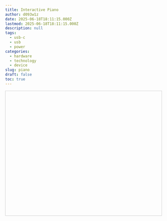 ```yaml
---
title: Interactive Piano
author: d093w1z
date: 2025-06-18T18:11:15.000Z
lastmod: 2025-06-18T18:11:15.000Z
description: null
tags:
  - usb-c
  - usb
  - power
categories:
  - hardware
  - technology
  - device
slug: piano
draft: false
toc: true
---
```


<iframe 
    srcdoc='
    '
    width="100%" height="400px" style="border:1px solid #ccc;">
  </iframe>
